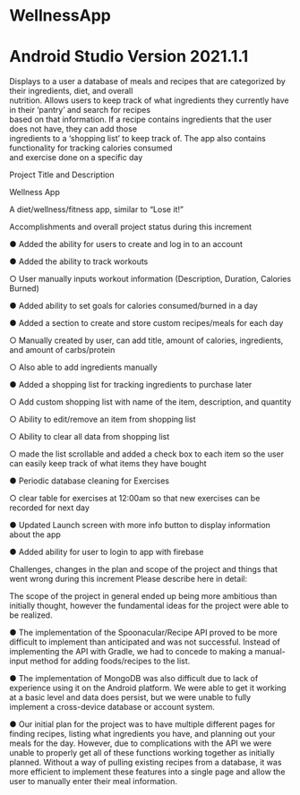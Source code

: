 # WellnessApp
# Android Studio Version 2021.1.1

Displays to a user a database of meals and recipes that are categorized by their ingredients, diet, and overall   
nutrition. Allows users to keep track of what ingredients they currently have in their ‘pantry’ and search for recipes  
based on that information. If a recipe contains ingredients that the user does not have, they can add those  
ingredients to a ‘shopping list’ to keep track of. The app also contains functionality for tracking calories consumed  
and exercise done on a specific day



 Project Title and Description
 
 Wellness App
 
 A diet/wellness/fitness app, similar to “Lose it!”
 
 Accomplishments and overall project status during this increment
 
 ● Added the ability for users to create and log in to an account
 
 ● Added the ability to track workouts
 
 ○ User manually inputs workout information (Description, Duration, Calories Burned)
 
 ● Added ability to set goals for calories consumed/burned in a day
 
 ● Added a section to create and store custom recipes/meals for each day
 
 ○ Manually created by user, can add title, amount of calories, ingredients, and amount of
 carbs/protein
 
 ○ Also able to add ingredients manually
 
 ● Added a shopping list for tracking ingredients to purchase later
 
 ○ Add custom shopping list with name of the item, description, and quantity
 
 ○ Ability to edit/remove an item from shopping list
 
 ○ Ability to clear all data from shopping list
 
 ○ made the list scrollable and added a check box to each item so the user can easily keep
 track of what items they have bought
 
 ● Periodic database cleaning for Exercises
 
 ○ clear table for exercises at 12:00am so that new exercises can be recorded for next day
 
 ● Updated Launch screen with more info button to display information about the app
 
 ● Added ability for user to login to app with firebase



 Challenges, changes in the plan and scope of the project and things that went wrong during this increment
 Please describe here in detail:
 
 The scope of the project in general ended up being more ambitious than initially thought, however the
 fundamental ideas for the project were able to be realized.
 
 ● The implementation of the Spoonacular/Recipe API proved to be more difficult to implement
 than anticipated and was not successful. Instead of implementing the API with Gradle, we had to
 concede to making a manual-input method for adding foods/recipes to the list.
 
 ● The implementation of MongoDB was also difficult due to lack of experience using it on the
 Android platform. We were able to get it working at a basic level and data does persist, but we
 were unable to fully implement a cross-device database or account system.
 
 ● Our initial plan for the project was to have multiple different pages for finding recipes, listing
 what ingredients you have, and planning out your meals for the day. However, due to
 complications with the API we were unable to properly get all of these functions working
 together as initially planned. Without a way of pulling existing recipes from a database, it was
 more efficient to implement these features into a single page and allow the user to manually enter
 their meal information.
 
